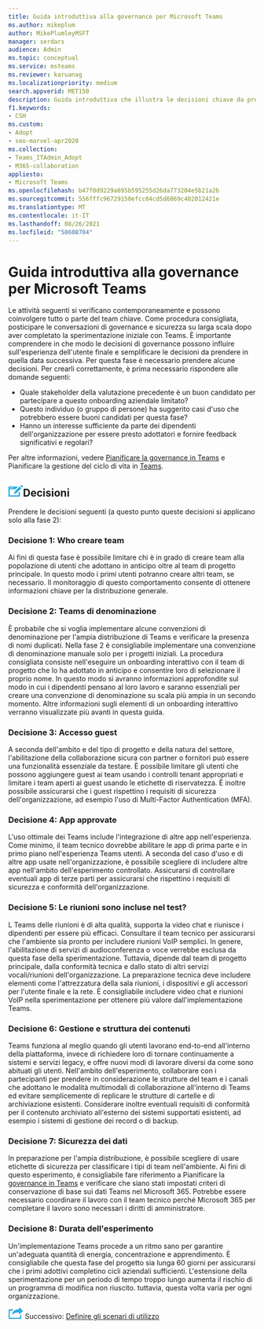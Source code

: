 ```yaml
---
title: Guida introduttiva alla governance per Microsoft Teams
ms.author: mikeplum
author: MikePlumleyMSFT
manager: serdars
audience: Admin
ms.topic: conceptual
ms.service: msteams
ms.reviewer: karuanag
ms.localizationpriority: medium
search.appverid: MET150
description: Guida introduttiva che illustra le decisioni chiave da prendere per la fase 2 del piano Microsoft Teams di adozione.
f1.keywords:
- CSH
ms.custom:
- Adopt
- seo-marvel-apr2020
ms.collection:
- Teams_ITAdmin_Adopt
- M365-collaboration
appliesto:
- Microsoft Teams
ms.openlocfilehash: b47f0d9229a695b595255d26da773204e5b21a2b
ms.sourcegitcommit: 556fffc96729150efcc04cd5d6069c402012421e
ms.translationtype: MT
ms.contentlocale: it-IT
ms.lasthandoff: 08/26/2021
ms.locfileid: "58608704"
---
```

# <a name="governance-quick-start-for-microsoft-teams"></a>Guida introduttiva alla governance per Microsoft Teams

Le attività seguenti si verificano contemporaneamente e possono coinvolgere tutto o parte del team chiave. Come procedura consigliata, posticipare le conversazioni di governance e sicurezza su larga scala dopo aver completato la sperimentazione iniziale con Teams. È importante comprendere in che modo le decisioni di governance possono influire sull'esperienza dell'utente finale e semplificare le decisioni da prendere in quella data successiva. Per questa fase è necessario prendere alcune decisioni. Per crearli correttamente, è prima necessario rispondere alle domande seguenti:

- Quale stakeholder della valutazione precedente è un buon candidato per partecipare a questo onboarding aziendale limitato?
- Questo individuo (o gruppo di persone) ha suggerito casi d'uso che potrebbero essere buoni candidati per questa fase?  
- Hanno un interesse sufficiente da parte dei dipendenti dell'organizzazione per essere presto adottatori e fornire feedback significativi e regolari? 

Per altre informazioni, vedere [Pianificare la governance in Teams](plan-teams-governance.md) e Pianificare la gestione del ciclo di vita in [Teams](plan-teams-lifecycle.md).

## <a name="an-icon-representing-a-decision-pointdecisions"></a>![Icona che rappresenta un punto decisionale](media/teams-adoption-decision-icon.png)Decisioni

Prendere le decisioni seguenti (a questo punto queste decisioni si applicano solo alla fase 2):

### <a name="decision-1-who-can-create-teams"></a>Decisione 1: Who creare team 

Ai fini di questa fase è possibile limitare chi è in grado di creare team alla popolazione di utenti che adottano in anticipo oltre al team di progetto principale. In questo modo i primi utenti potranno creare altri team, se necessario. Il monitoraggio di questo comportamento consente di ottenere informazioni chiave per la distribuzione generale.

### <a name="decision-2-teams-naming-conventions"></a>Decisione 2: Teams di denominazione 

È probabile che si voglia implementare alcune convenzioni di denominazione per l'ampia distribuzione di Teams e verificare la presenza di nomi duplicati. Nella fase 2 è consigliabile implementare una convenzione di denominazione manuale solo per i progetti iniziali. La procedura consigliata consiste nell'eseguire un onboarding interattivo con il team di progetto che lo ha adottato in anticipo e consentire loro di selezionare il proprio nome. In questo modo si avranno informazioni approfondite sul modo in cui i dipendenti pensano al loro lavoro e saranno essenziali per creare una convenzione di denominazione su scala più ampia in un secondo momento. Altre informazioni sugli elementi di un onboarding interattivo verranno visualizzate più avanti in questa guida.

### <a name="decision-3-guest-access"></a>Decisione 3: Accesso guest

A seconda dell'ambito e del tipo di progetto e della natura del settore, l'abilitazione della collaborazione sicura con partner o fornitori può essere una funzionalità essenziale da testare. È possibile limitare gli utenti che possono aggiungere guest ai team usando i controlli tenant appropriati e limitare i team aperti ai guest usando le etichette di riservatezza. È inoltre possibile assicurarsi che i guest rispettino i requisiti di sicurezza dell'organizzazione, ad esempio l'uso di Multi-Factor Authentication (MFA).

### <a name="decision-4-approved-apps"></a>Decisione 4: App approvate

L'uso ottimale dei Teams include l'integrazione di altre app nell'esperienza. Come minimo, il team tecnico dovrebbe abilitare le app di prima parte e in primo piano nell'esperienza Teams utenti. A seconda del caso d'uso e di altre app usate nell'organizzazione, è possibile scegliere di includere altre app nell'ambito dell'esperimento controllato. Assicurarsi di controllare eventuali app di terze parti per assicurarsi che rispettino i requisiti di sicurezza e conformità dell'organizzazione.

### <a name="decision-5-are-meetings-included-in-your-test"></a>Decisione 5: Le riunioni sono incluse nel test? 

L Teams delle riunioni è di alta qualità, supporta la video chat e riunisce i dipendenti per essere più efficaci. Consultare il team tecnico per assicurarsi che l'ambiente sia pronto per includere riunioni VoIP semplici. In genere, l'abilitazione di servizi di audioconferenza o voce verrebbe esclusa da questa fase della sperimentazione. Tuttavia, dipende dal team di progetto principale, dalla conformità tecnica e dallo stato di altri servizi vocali/riunioni dell'organizzazione. La preparazione tecnica deve includere elementi come l'attrezzatura della sala riunioni, i dispositivi e gli accessori per l'utente finale e la rete. È consigliabile includere video chat e riunioni VoIP nella sperimentazione per ottenere più valore dall'implementazione Teams. 

### <a name="decision-6-content-management-and-structure"></a>Decisione 6: Gestione e struttura dei contenuti
Teams funziona al meglio quando gli utenti lavorano end-to-end all'interno della piattaforma, invece di richiedere loro di tornare continuamente a sistemi e servizi legacy, e offre nuovi modi di lavorare diversi da come sono abituati gli utenti. Nell'ambito dell'esperimento, collaborare con i partecipanti per prendere in considerazione le strutture del team e i canali che adottano le modalità multimodali di collaborazione all'interno di Teams ed evitare semplicemente di replicare le strutture di cartelle e di archiviazione esistenti. Considerare inoltre eventuali requisiti di conformità per il contenuto archiviato all'esterno dei sistemi supportati esistenti, ad esempio i sistemi di gestione dei record o di backup.

### <a name="decision-7--data-security"></a>Decisione 7: Sicurezza dei dati

In preparazione per l'ampia distribuzione, è possibile scegliere di usare etichette di sicurezza per classificare i tipi di team nell'ambiente. Ai fini di questo esperimento, è consigliabile fare riferimento a Pianificare la [governance in Teams](plan-teams-governance.md) e verificare che siano stati impostati criteri di conservazione di base sui dati Teams nel Microsoft 365. Potrebbe essere necessario coordinare il lavoro con il team tecnico perché Microsoft 365 per completare il lavoro sono necessari i diritti di amministratore.

### <a name="decision-8-length-of-your-experiment"></a>Decisione 8: Durata dell'esperimento

Un'implementazione Teams procede a un ritmo sano per garantire un'adeguata quantità di energia, concentrazione e apprendimento. È consigliabile che questa fase del progetto sia lunga 60 giorni per assicurarsi che i primi adottivi completino cicli aziendali sufficienti. L'estensione della sperimentazione per un periodo di tempo troppo lungo aumenta il rischio di un programma di modifica non riuscito. tuttavia, questa volta varia per ogni organizzazione.  

![Icona che rappresenta il passaggio successivo ](media/teams-adoption-next-icon.png) Successivo: [Definire gli scenari di utilizzo](teams-adoption-define-usage-scenarios.md)
